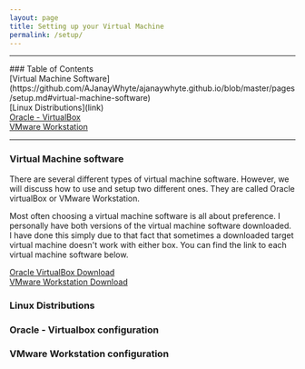 ```yaml
---
layout: page
title: Setting up your Virtual Machine
permalink: /setup/
---
```


<hr>
### Table of Contents<br>
[Virtual Machine Software](https://github.com/AJanayWhyte/ajanaywhyte.github.io/blob/master/pages/setup.md#virtual-machine-software)<br>
[Linux Distributions](link)<br>
<a href="{{ site.baseurl }}/vbox">Oracle - VirtualBox</a><br>
<a href="{{ site.baseurl }}/vmware">VMware Workstation</a><br>
<hr>

### Virtual Machine software

There are several different types of virtual machine software. However, we will discuss how to use and setup two different ones. They are called Oracle virtualBox or VMware Workstation.

Most often choosing a virtual machine software is all about preference. I personally have both versions of the virtual machine software downloaded. I have done this simply due to that fact that sometimes a downloaded target virtual machine doesn't work with either box. You can find the link to each virtual machine software below.

[Oracle VirtualBox Download](https://www.virtualbox.org/wiki/Downloads/)<br>
[VMware Workstation Download](https://www.vmware.com/products/workstation-player/workstation-player-evaluation.html)

### Linux Distributions

### Oracle - Virtualbox configuration

### VMware Workstation configuration

